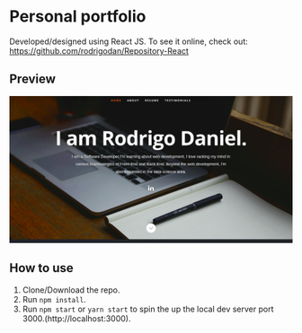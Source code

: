 # Personal portfolio
Developed/designed using React JS.
To see it online, check out: https://github.com/rodrigodan/Repository-React

## Preview
![Preview](images-readme/repository.png)

## How to use
1. Clone/Download the repo.
2. Run  ``` npm install ```.
3. Run ```npm start``` or ```yarn start``` to spin the up the local dev server port 3000.(http://localhost:3000).

